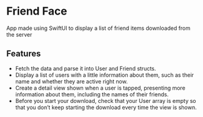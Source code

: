 # Friend Face

App made using SwiftUI to display a list of friend items downloaded from the server

## Features

- Fetch the data and parse it into User and Friend structs.
- Display a list of users with a little information about them, such as their name and whether they are active right now.
- Create a detail view shown when a user is tapped, presenting more information about them, including the names of their friends.
- Before you start your download, check that your User array is empty so that you don’t keep starting the download every time the view is shown.

